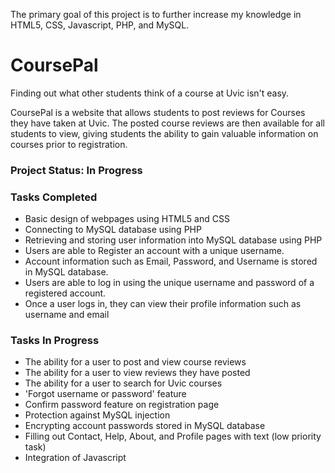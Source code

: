 The primary goal of this project is to further increase my knowledge in HTML5, CSS, Javascript, PHP, and MySQL.

# CoursePal

Finding out what other students think of a course at Uvic isn't easy.

CoursePal is a website that allows students to post reviews for Courses they have taken at Uvic. The posted course reviews are then available for all students to view, giving students the ability to gain valuable information on courses prior to registration. 

### Project Status: In Progress

### Tasks Completed
- Basic design of webpages using HTML5 and CSS 
- Connecting to MySQL database using PHP
- Retrieving and storing user information into MySQL database using PHP
- Users are able to Register an account with a unique username.
- Account information such as Email, Password, and Username is stored in MySQL database.
- Users are able to log in using the unique username and password of a registered account. 
- Once a user logs in, they can view their profile information such as username and email

### Tasks In Progress
- The ability for a user to post and view course reviews
- The ability for a user to view reviews they have posted
- The ability for a user to search for Uvic courses
- 'Forgot username or password' feature
- Confirm password feature on registration page
- Protection against MySQL injection
- Encrypting account passwords stored in MySQL database
- Filling out Contact, Help, About, and Profile pages with text (low priority task)
- Integration of Javascript

